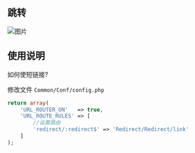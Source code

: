 ## 跳转

![图片](https://coding-net-production-pp-ci.codehub.cn/2342aa2c-69a8-47f0-9e15-f7b59dd3ddba.png)

## 使用说明

如何使短链接?

修改文件 `Common/Conf/config.php`
```php
return array(
    'URL_ROUTER_ON'   => true,
    'URL_ROUTE_RULES' => [
        //设置路由
        'redirect/:redirect$' => 'Redirect/Redirect/link'
    ]
);

```
